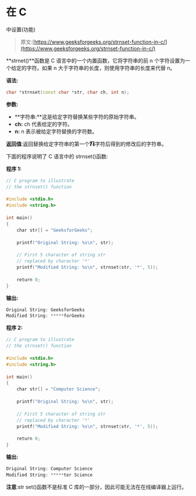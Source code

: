# 在 C

中设置(功能)

> 原文:[https://www.geeksforgeeks.org/strnset-function-in-c/](https://www.geeksforgeeks.org/strnset-function-in-c/)

**strnet()**函数是 C 语言中的一个内置函数，它将字符串的前 n 个字符设置为一个给定的字符。如果 n 大于字符串的长度，则使用字符串的长度来代替 n。

**语法:**

```cpp
char *strnset(const char *str, char ch, int n);

```

**参数:**

*   **字符串:**这是给定字符替换某些字符的原始字符串。
*   **ch:** ch 代表给定的字符。
*   **n:** n 表示被给定字符替换的字符数。

**返回值**:返回替换给定字符串的第一个![n](img/42ce0a847b20a2f8a781c8a50bdab975.png "Rendered by QuickLaTeX.com")字符后得到的修改后的字符串。

下面的程序说明了 C 语言中的 strnset()函数:

**程序 1:**

```cpp
// C program to illustrate 
// the strnset() function

#include <stdio.h>
#include <string.h>

int main()
{
    char str[] = "GeeksforGeeks";

    printf("Original String: %s\n", str);

    // First 5 character of string str
    // replaced by character '*'
    printf("Modified String: %s\n", strnset(str, '*', 5));

    return 0;
}
```

**输出:**

```cpp
Original String: GeeksforGeeks
Modified String: *****forGeeks

```

**程序 2:**

```cpp
// C program to illustrate 
// the strnset() function

#include <stdio.h>
#include <string.h>

int main()
{
    char str[] = "Computer Science";

    printf("Original String: %s\n", str);

    // First 5 character of string str
    // replaced by character '*'
    printf("Modified String: %s\n", strnset(str, '*', 5));

    return 0;
}
```

**输出:**

```cpp
Original String: Computer Science
Modified String: *****ter Science

```

**注意**:str set()函数不是标准 C 库的一部分，因此可能无法在在线编译器上运行。
